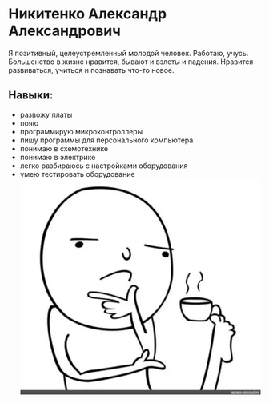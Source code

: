 # Никитенко Александр Александрович

Я позитивный, целеустремленный молодой человек.
Работаю, учусь. Большенство в жизне нравится, бывают и взлеты и падения.
Нравится развиваться, учиться и познавать что-то новое.

## Навыки:
* развожу платы
* пояю
* программирую микроконтроллеры
* пишу программы для персонального компьютера
* понимаю в схемотехнике
* понимаю в электрике
* легко разбираюсь с настройками оборудования
* умею тестировать оборудование<br>
![Мем](https://github.com/mobez/test-site/blob/main/img/e5da5c671fb977fde771a87cdee37da2.jpg "Не я:)")